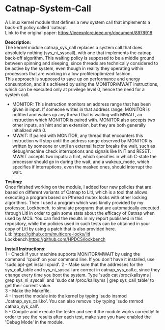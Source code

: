 # Catnap-System-Call
A Linux kernel module that defines a new system call that implements a back-off policy called 'catnap'.<br/>
Link to the original paper: https://ieeexplore.ieee.org/document/8978918


<b>Description:</b><br/>
The kernel module catnap_sys_call replaces a system call that does absolutely nothing (sys_ni_syscall), with one that implements the catnap back-off algorithm. This waiting policy is supposed to be a middle ground between spinning and sleeping, since threads are technically considered to be active by the system, even though in reality they operating within processors that are working in a low profile/optimized fashion.<br/>
This approach is supposed to save up on performance and energy consumption, and it's achieved by using the MONITOR/MWAIT instructions, which can be executed only at privilege level 0, hence the need for a system call.<br/>
- MONITOR: This instruction monitors an address range that has been given in input. If someone writes in that address range, MONITOR is notified and wakes up any   thread that is waiting with MWAIT, an instruction which MONITOR is paired with. MONITOR also accepts two other inputs, an hint and an extension, but they are both generally initialized with 0.
- MWAIT: If paired with MONITOR, any thread that encounters this instruction will stop until the address range observed by MONITOR is written by someone or until an external factor breaks the wait, such as debug/machine check interruptions and signals like INIT and RESET. MWAIT accepts two inputs: a hint, which specifies in which C-state the processor should go in during the wait, and a wakeup_mode, which specifies if interruptions, even the masked ones, should interrupt the wait.


<b>Testing:</b><br/>
Once finished working on the module, I added four new policies that are based on different variants of Catnap to Litl, which is a tool that allows executing a program based on Pthread mutex locks with other locking algorithms. Then I used a program which was kindly provided by my professor, Lockbench, to simulate programs that are automatically executed through Litl in order to gain some stats about the efficacy of Catnap when used by MCS. You can find the results in my report published in this repository, while the policies used in such tests can be obtained in your copy of Litl by using a patch that is also provided here.<br/>
Litl: https://github.com/multicore-locks/litl<br/>
Lockbench:https://github.com/HPDCS/lockbench


<b>Install Instructions:</b><br/>
1 - Check if your machine supports MONITOR/MWAIT by using the command 'cpuid' on your command line. If you don't have it installed, use 'sudo apt-get install cpuid'.
2 - Make sure that the addresses for the sys_call_table and sys_ni_syscall are correct in catnap_sys_call.c, since they change every time you boot the system. Type 'sudo cat /proc/kallsyms | grep sys_ni_syscall' and 'sudo cat /proc/kallsyms | grep sys_call_table' to get their current value.<br/>
3 - Make the Makefile.<br/>
4 - Insert the module into the kernel by typing 'sudo insmod ./catnap_sys_call.ko'. You can also remove it by typing 'sudo rmmod catnap_sys_call'.<br/>
5 - Compile and execute the tester and see if the module works correctly! In order to see the results after each test, make sure you have enabled the 'Debug Mode' in the module.<br/>
